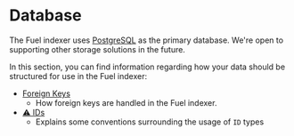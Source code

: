 # Database

The Fuel indexer uses [PostgreSQL](https://github.com/docker-library/postgres/blob/2f6878ca854713264ebb27c1ba8530c884bcbca5/14/bullseye/Dockerfile) as the primary database. We're open to supporting other storage solutions in the future.

In this section, you can find information regarding how your data should be structured for use in the Fuel indexer:

- [Foreign Keys](./foreign-keys.md)
  - How foreign keys are handled in the Fuel indexer.
- [⚠️ IDs](./ids.md)
  - Explains some conventions surrounding the usage of `ID` types
